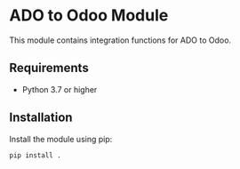 # ADO to Odoo Module

This module contains integration functions for ADO to Odoo.

## Requirements

- Python 3.7 or higher

## Installation

Install the module using pip:

```sh
pip install .
